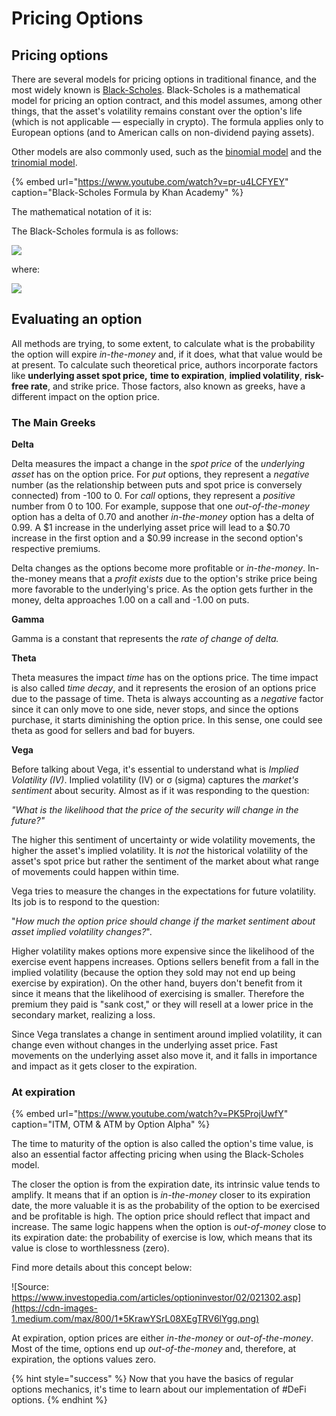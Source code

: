 # Pricing Options

## Pricing options

There are several models for pricing options in traditional finance, and the most widely known is [Black-Scholes](https://www.investopedia.com/terms/b/blackscholes.asp). Black-Scholes is a mathematical model for pricing an option contract, and this model assumes, among other things, that the asset's volatility remains constant over the option's life \(which is not applicable — especially in crypto\). The formula applies only to European options \(and to American calls on non-dividend paying assets\).

Other models are also commonly used, such as the [binomial model](https://www.investopedia.com/terms/b/binomialoptionpricing.asp) and the [trinomial model](https://www.investopedia.com/terms/t/trinomialoptionpricingmodel.asp).

{% embed url="https://www.youtube.com/watch?v=pr-u4LCFYEY" caption="Black-Scholes Formula by Khan Academy" %}

The mathematical notation of it is:

The Black-Scholes formula is as follows:

![](https://cdn-images-1.medium.com/max/800/1*kvlHeap4Kutcq9Ixspms5A.png)

where:

![](https://cdn-images-1.medium.com/max/800/1*LgTMcBuf3T9n8382cbLCzg.png)

## **Evaluating an option**

All methods are trying, to some extent, to calculate what is the probability the option will expire _in-the-money_ and, if it does, what that value would be at present. To calculate such theoretical price, authors incorporate factors like **underlying asset spot price,** **time to expiration**, **implied volatility**, **risk-free rate**, and strike price. Those factors, also known as greeks, have a different impact on the option price.

### The Main Greeks

**Delta**

Delta measures the impact a change in the _spot price_ of the _underlying asset_ has on the option price. For _put_ options, they represent a _negative_ number \(as the relationship between puts and spot price is conversely connected\) from -100 to 0. For _call_ options, they represent a _positive_ number from 0 to 100. For example, suppose that one _out-of-the-money_ option has a delta of 0.70 and another _in-the-money_ option has a delta of 0.99. A $1 increase in the underlying asset price will lead to a $0.70 increase in the first option and a $0.99 increase in the second option's respective premiums.

Delta changes as the options become more profitable or _in-the-money_. In-the-money means that a _profit exists_ due to the option's strike price being more favorable to the underlying's price. As the option gets further in the money, delta approaches 1.00 on a call and -1.00 on puts.

**Gamma**

Gamma is a constant that represents the _rate of change of delta._

**Theta**

Theta measures the impact _time_ has on the options price. The time impact is also called _time decay_, and it represents the erosion of an options price due to the passage of time. Theta is always accounting as a _negative_ factor since it can only move to one side, never stops, and since the options purchase, it starts diminishing the option price. In this sense, one could see theta as good for sellers and bad for buyers.

**Vega**

Before talking about Vega, it's essential to understand what is _Implied Volatility \(IV\)_. Implied volatility \(IV\) or σ \(sigma\) captures the _market's sentiment_ about security. Almost as if it was responding to the question:

_"What is the likelihood that the price of the security will change in the future?"_

The higher this sentiment of uncertainty or wide volatility movements, the higher the asset's implied volatility. It is _not_ the historical volatility of the asset's spot price but rather the sentiment of the market about what range of movements could happen within time.

Vega tries to measure the changes in the expectations for future volatility. Its job is to respond to the question:

"_How much the option price should change if the market sentiment about asset implied volatility changes?_".

Higher volatility makes options more expensive since the likelihood of the exercise event happens increases. Options sellers benefit from a fall in the implied volatility \(because the option they sold may not end up being exercise by expiration\). On the other hand, buyers don't benefit from it since it means that the likelihood of exercising is smaller. Therefore the premium they paid is "sank cost," or they will resell at a lower price in the secondary market, realizing a loss.

Since Vega translates a change in sentiment around implied volatility, it can change even without changes in the underlying asset price. Fast movements on the underlying asset also move it, and it falls in importance and impact as it gets closer to the expiration.

### **At expiration**

{% embed url="https://www.youtube.com/watch?v=PK5ProjUwfY" caption="ITM, OTM & ATM by Option Alpha" %}

The time to maturity of the option is also called the option's time value, is also an essential factor affecting pricing when using the Black-Scholes model.

The closer the option is from the expiration date, its intrinsic value tends to amplify. It means that if an option is _in-the-money_ closer to its expiration date, the more valuable it is as the probability of the option to be exercised and be profitable is high. The option price should reflect that impact and increase. The same logic happens when the option is _out-of-money_ close to its expiration date: the probability of exercise is low, which means that its value is close to worthlessness \(zero\).

Find more details about this concept below:

![Source: https://www.investopedia.com/articles/optioninvestor/02/021302.asp](https://cdn-images-1.medium.com/max/800/1*5KrawYSrL08XEgTRV6lYgg.png)

At expiration, option prices are either _in-the-money_ or _out-of-the-money_. Most of the time, options end up _out-of-the-money_ and, therefore, at expiration, the options values zero.

{% hint style="success" %}
Now that you have the basics of regular options mechanics, it's time to learn about our implementation of \#DeFi options.
{% endhint %}

